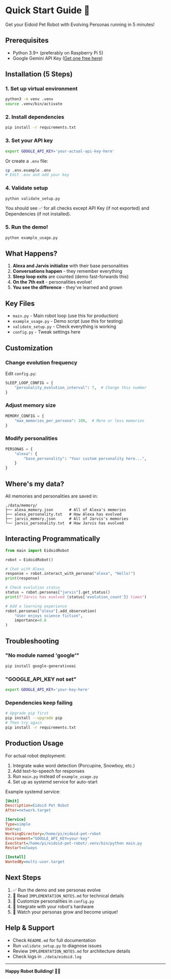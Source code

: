 # Quick Start Guide 🚀

Get your Eidoid Pet Robot with Evolving Personas running in 5 minutes!

## Prerequisites

- Python 3.9+ (preferably on Raspberry Pi 5)
- Google Gemini API Key ([Get one free here](https://makersuite.google.com/app/apikey))

## Installation (5 Steps)

### 1. Set up virtual environment
```bash
python3 -m venv .venv
source .venv/bin/activate
```

### 2. Install dependencies
```bash
pip install -r requirements.txt
```

### 3. Set your API key
```bash
export GOOGLE_API_KEY='your-actual-api-key-here'
```

Or create a `.env` file:
```bash
cp .env.example .env
# Edit .env and add your key
```

### 4. Validate setup
```bash
python validate_setup.py
```

You should see ✅ for all checks except API Key (if not exported) and Dependencies (if not installed).

### 5. Run the demo!
```bash
python example_usage.py
```

## What Happens?

1. **Alexa and Jarvis initialize** with their base personalities
2. **Conversations happen** - they remember everything
3. **Sleep loop exits** are counted (demo fast-forwards this)
4. **On the 7th exit** - personalities evolve!
5. **You see the difference** - they've learned and grown

## Key Files

- `main.py` - Main robot loop (use this for production)
- `example_usage.py` - Demo script (use this for testing)
- `validate_setup.py` - Check everything is working
- `config.py` - Tweak settings here

## Customization

### Change evolution frequency
Edit `config.py`:
```python
SLEEP_LOOP_CONFIG = {
    "personality_evolution_interval": 7,  # Change this number
}
```

### Adjust memory size
```python
MEMORY_CONFIG = {
    "max_memories_per_persona": 100,  # More or less memories
}
```

### Modify personalities
```python
PERSONAS = {
    "alexa": {
        "base_personality": "Your custom personality here...",
    }
}
```

## Where's my data?

All memories and personalities are saved in:
```
./data/memory/
├── alexa_memory.json       # All of Alexa's memories
├── alexa_personality.txt   # How Alexa has evolved
├── jarvis_memory.json      # All of Jarvis's memories
└── jarvis_personality.txt  # How Jarvis has evolved
```

## Interacting Programmatically

```python
from main import EidoidRobot

robot = EidoidRobot()

# Chat with Alexa
response = robot.interact_with_persona("alexa", "Hello!")
print(response)

# Check evolution status
status = robot.personas["jarvis"].get_status()
print(f"Jarvis has evolved {status['evolution_count']} times")

# Add a learning experience
robot.personas["alexa"].add_observation(
    "User enjoys science fiction", 
    importance=0.8
)
```

## Troubleshooting

### "No module named 'google'"
```bash
pip install google-generativeai
```

### "GOOGLE_API_KEY not set"
```bash
export GOOGLE_API_KEY='your-key-here'
```

### Dependencies keep failing
```bash
# Upgrade pip first
pip install --upgrade pip
# Then try again
pip install -r requirements.txt
```

## Production Usage

For actual robot deployment:

1. Integrate wake word detection (Porcupine, Snowboy, etc.)
2. Add text-to-speech for responses
3. Run `main.py` instead of `example_usage.py`
4. Set up as systemd service for auto-start

Example systemd service:
```ini
[Unit]
Description=Eidoid Pet Robot
After=network.target

[Service]
Type=simple
User=pi
WorkingDirectory=/home/pi/eidoid-pet-robot
Environment="GOOGLE_API_KEY=your-key"
ExecStart=/home/pi/eidoid-pet-robot/.venv/bin/python main.py
Restart=always

[Install]
WantedBy=multi-user.target
```

## Next Steps

1. ✅ Run the demo and see personas evolve
2. 📝 Read `IMPLEMENTATION_NOTES.md` for technical details
3. 🎨 Customize personalities in `config.py`
4. 🚀 Integrate with your robot's hardware
5. 🧠 Watch your personas grow and become unique!

## Help & Support

- Check `README.md` for full documentation
- Run `validate_setup.py` to diagnose issues
- Review `IMPLEMENTATION_NOTES.md` for architecture details
- Check logs in `./data/eidoid.log`

---

**Happy Robot Building! 🤖✨**
